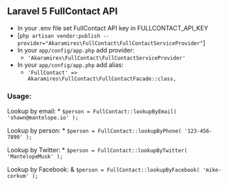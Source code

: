 ## Laravel 5 FullContact API

* In your .env file set FullContact API key in FULLCONTACT_API_KEY
* [`php artisan vendor:publish --provider="Akaramires\FullContact\FullContactServiceProvider"`]
* In your `app/config/app.php` add provider:
	* `'Akaramires\FullContact\FullContactServiceProvider'`
* In your `app/config/app.php` add alias:
	*  `'FullContact' => Akaramires\FullContact\FullContactFacade::class,`


### Usage:
Lookup by email:
	* `$person = FullContact::lookupByEmail( 'shawn@mantelope.io' );`

Lookup by person:
	* `$person = FullContact::lookupByPhone( '123-456-7890' );`

Lookup by Twitter: 
	* `$person = FullContact::lookupByTwitter( 'MantelopeMusk' );`

Lookup by Facebook:
	& `$person = FullContact::lookupByFacebook( 'mike-corkum' );`

